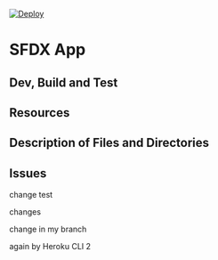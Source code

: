 [![Deploy](https://deploy-to-sfdx.com/dist/assets/images/DeployToSFDX.svg)](https://deploy-to-sfdx.com)

# SFDX  App

## Dev, Build and Test


## Resources


## Description of Files and Directories


## Issues

change test

changes

change in my branch

again by Heroku CLI 2

